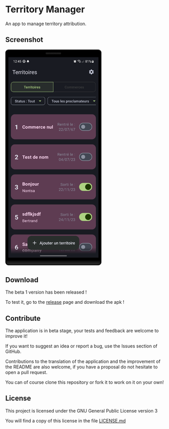 # Territory Manager

An app to manage territory attribution.

## Screenshot
<img src="/screenshots/home.png" width="300"/>

## Download

The beta 1 version has been released !

To test it, go to the [release](https://github.com/Swiftapp-hub/Territory-Manager/releases) page and download the apk !

## Contribute

The application is in beta stage, your tests and feedback are welcome to improve it!

If you want to suggest an idea or report a bug, use the Issues section of GitHub.

Contributions to the translation of the application and the improvement of the README are also welcome, if you have a proposal do not hesitate to open
a pull request.

You can of course clone this repository or fork it to work on it on your own!

## License

This project is licensed under the GNU General Public License version 3

You will find a copy of this license in the file [LICENSE.md](https://github.com/Swiftapp-hub/Swifty-Assistant/blob/master/LICENSE.md)
